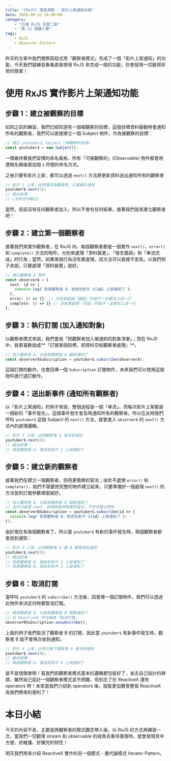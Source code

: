 ```yaml
---
title: "[RxJS] 隨堂測驗 - 影片上架通知功能"
date: 2020-09-22 18:00:00
category:
	- "打通 RxJS 任督二脈"
	- "第 12 屆鐵人賽"
tags:
	- RxJS
	- Observer Pattern
---
```


昨天的文章中我們實際寫程式用「觀察者模式」完成了一個「影片上架通知」的功能，今天我們就練習看看直接使用 RxJS 來完成一樣的功能，你會發現一切變得非常的簡單！

<!-- more -->

# 使用 RxJS 實作影片上架通知功能

## 步驟 1：建立被觀察的目標

如同之前的練習，我們已經知道有一個被觀察的目標，這個目標資料變動時會通知所有的觀察者，我們可以直接建立一個 Subject 物件，作為被觀察的目標：

```typescript
// 建立 youtuber$ subject (被觀察的目標)
const youtuber$ = new Subject();
```

一樣維持著我們習慣的命名風格，所有「可被觀察的」(Observable) 物件都會用邊樹名稱後面加個 `$` 符號的命名方式。

之後只要有影片上架，都可以透過 `next()` 方法將更新資料送出通知所有的觀察者

```typescript
// 影片 1 上架，此時還沒有觀察者；只會顯示通知
youtuber$.next(1);
// 輸出結果：
// (沒有任何輸出)
```

當然，目前沒有任何觀察者加入，所以不會有任何結果。接著我們就來建立觀察者吧！

## 步驟 2：建立第一個觀察者

接著我們來實作觀察者，在 RxJS 內，每個觀察者都是一個實作 `next()`、`error()` 和 `complete()` 方法的物件，分別來處理「資料變更」、「發生錯誤」和「串流完成」的行為；當然，如果某個行為沒有要處理，該方法可以直接不宣告。以我們例子來說，只要處理「資料變更」就好。

```typescript
// 建立觀察者 A 物件
const observerA = {
  next: id => {
    console.log(`我是觀察者 B，我收到影片 ${id} 上架通知了`);
  },
  error: () => {}, // 沒有要處理「錯誤」的話不一定要加上這一行
  complete: () => {} // 沒有要處理「完成」的話不一定要加上這一行
};
```

## 步驟 3：執行訂閱 (加入通知對象)

以觀察者模式來說，我們會說「把觀察者加入被通知的對象清單」；而在 RxJS 中，我更喜歡說成**「訂閱某個目標，把資料交給觀察者處理」**。

```typescript
// 加入觀察者 A，也就是觀察者 A 開啟通知了
const observerASubscription = youtuber$.subscribe(observerA);
```

這個訂閱的動作，也會回傳一個 `Subscription` 訂閱物件，未來我們可以使用這個物件進行退訂動作。

## 步驟 4：送出新事件 (通知所有觀察者)

以「影片上架通知」的例子來說，整個過程是一個「串流」，而每次影片上架都是一個新的「事件發生」，這個事件發生會及時通知所有的觀察者。所以在此時我們呼叫 `youtuber$` 這個 Subject 的 `next()` 方法，就會進入 `observerA` 的 `next()` 方法內的處理邏輯。

```typescript
// 影片 2 上架，此時觀察者 A 會收到通知
youtuber$.next(2);
// 輸出結果：
// 我是觀察者 A，我收到影片 2 上架通知了
```

## 步驟 5：建立新的觀察者

接著我們在建立一個觀察者，但用更簡單的寫法；由於不處理 `error()` 和 `complete()`，我們不需要把完整的物件建立起來，只要準備好一個處理 `next()` 的方法放到訂閱參數裡面就好。

```typescript
// 加入觀察者 B，也就是觀察者 B 開啟通知了
// 由於只處理 next，這裡就使用簡單的寫法，不另外建立物件
const observerBSubscription = youtuber$.subscribe(id => {
  console.log(`我是觀察者 B，我收到影片 ${id} 上架通知了`);
});
```

由於現在有兩個觀察者了，所以當 `youtuber$` 有新的事件發生時，兩個觀察者都會收到通知：

```typescript
// 影片 3 上架，此時觀察者 A 跟 B 都會收到通知
youtuber$.next(3);
// 輸出結果：
// 我是觀察者 A，我收到影片 3 上架通知了
// 我是觀察者 B，我收到影片 3 上架通知了
```

## 步驟 6：取消訂閱

當呼叫 `youtuber$` 的 `subscribe()` 方法後，回會傳一個訂閱物件，我們可以透過此物件來決定何時要取消訂閱。

```typescript
// 移除觀察者 B，也就是觀察者 B 關閉通知了
// 在 ReactiveX 中也稱為「取消訂閱」
observerBSubscription.unsubscribe();
```

上面的例子我們取消了觀察者 B 的訂閱，因此當 `youtuber$` 有新事件發生時，觀察者 B 就不會再次收到通知。

```typescript
// 影片 4 上架，此時只剩下觀察者 A 會收到通知
youtuber$.next(4);
// 輸出結果：
// 我是觀察者 A，我收到影片 4 上架通知了
```

是不是很簡單啊！幫我們把觀察者模式基本的邏輯都包裝好了，省去自己設計的麻煩，雖然自己設計一個觀察者模式並不困難，但別忘了在 ReactiveX 還有 operators 啊！未來當我們介紹到 operators 後，就能更加體會整個 ReactiveX 為我們帶來的便利了！

# 本日小結

今天的內容不長，主要是將觀察者的模式觀念帶入後，以 RxJS 的方式再練習一次，當我們一切都用 stream 和 observable 的視角去看待事情時，就會發現其中方便、好維護、好擴充的特性！

明天我們再來介紹 ReactiveX 實作的另一個模式 - 疊代器模式 Iterator Pattern。
